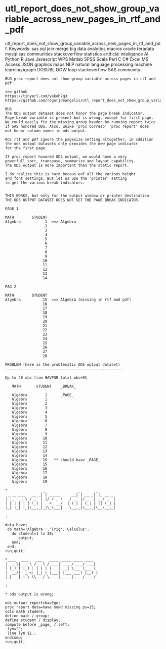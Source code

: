 # utl_report_does_not_show_group_variable_across_new_pages_in_rtf_and_pdf
utl_report_does_not_show_group_variable_across_new_pages_in_rtf_and_pdf.  Keywords: sas sql join merge big data analytics macros oracle teradata mysql sas communities stackoverflow statistics artificial inteligence AI Python R Java Javascript WPS Matlab SPSS Scala Perl C C# Excel MS Access JSON graphics maps NLP natural language processing machine learning igraph DOSUBL DOW loop stackoverflow SAS community.


    BUG proc report does not show group variable across pages in rtf and pdf

    see github
    https://tinyurl.com/yakoh7q3
    https://github.com/rogerjdeangelis/utl_report_does_not_show_group_variable_across_new_pages_in_rtf_and_pdf

    BUG
    The ODS output dataset does not honor the page break indicator.
    Page break variable is present but is wrong, except for first page.
    We could easily fix the missing group header by running report twice
    if SAS honored ODS. Also, unike 'proc corresp' 'proc report' does
    not honor column names in ods output.

    Ods rtf and pdf ignore the pagesize setting altogether, in addition
    the ods output datasets only provides the new page indicator
    for the first page.

    If proc report honored ODS output, we would have a very
    powerfull sort, transpose, summarize and layout capability.
    The ODS output is more important than the static report.

    I do realize this is hard becaus eof all the various height
    and font settings. But let us use the 'printer' setting
    to get the various break indicators.


    THIS WORKS, but only for the output window or printer destination.
    THE ODS OUTPUT DATASET DOES NOT SET THE PAGE BREAK INDICATOR.

    PAGE 1

    MATH        STUDENT
    Algebra           1  ==> Algebra
                      2
                      3
                      4
                      5
                      6
                      7
                      8
                      9
                     10
                     11
                     12
                     13
                     14

    PAG 2

    MATH        STUDENT
    Algebra          15  ==> Algebra (missing in rtf and pdf)
                     16
                     17
                     18
                     19
                     20
                     21
                     22
                     23
                     24
                     25
                     26
                     27
                     28

    PROBLEM (here is the problematic ODS output dataset)
    -----------------------------------------------------

    Up to 40 obs from HAVPGE total obs=91

       MATH       STUDENT    _BREAK_

       Algebra        1      _PAGE_
       Algebra        1
       Algebra        2
       Algebra        3
       Algebra        4
       Algebra        5
       Algebra        6
       Algebra        7
       Algebra        8
       Algebra        9
       Algebra       10
       Algebra       11
       Algebra       12
       Algebra       13
       Algebra       14
       Algebra       15   ** should have _PAGE_
       Algebra       15
       Algebra       16
       Algebra       17
       Algebra       18
       Algebra       19

    *                _               _       _
     _ __ ___   __ _| | _____     __| | __ _| |_ __ _
    | '_ ` _ \ / _` | |/ / _ \   / _` |/ _` | __/ _` |
    | | | | | | (_| |   <  __/  | (_| | (_| | || (_| |
    |_| |_| |_|\__,_|_|\_\___|   \__,_|\__,_|\__\__,_|

    ;

    data have;
     do math='Algebra ','Trig','Calculus';
       do student=1 to 30;
          output;
       end;
     end;
    run;quit;

    *____  ____   ___   ____ _____ ____ ____
    |  _ \|  _ \ / _ \ / ___| ____/ ___/ ___|
    | |_) | |_) | | | | |   |  _| \___ \___ \
    |  __/|  _ <| |_| | |___| |___ ___) |__) |
    |_|   |_| \_\\___/ \____|_____|____/____/

    ;

    * ods output is wrong;

    ods output report=havPge;
    proc report data=have nowd missing ps=15;
    cols math student;
    define math / group;
    define student / display;
    compute before _page_ / left;
     lyn="";
     line lyn $1.;
    endcomp;
    run;quit;
